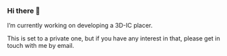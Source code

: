 ### Hi there 👋

I’m currently working on developing a 3D-IC placer.

This is set to a private one, but if you have any interest in that, please get in touch with me by email.

<!--
**ApeachM/ApeachM** is a ✨ _special_ ✨ repository because its `README.md` (this file) appears on your GitHub profile.

Here are some ideas to get you started:

- 🔭 I’m currently working on ...
- 🌱 I’m currently learning ...
- 👯 I’m looking to collaborate on ...
- 🤔 I’m looking for help with ...
- 💬 Ask me about ...
- 📫 How to reach me: ...
- 😄 Pronouns: ...
- ⚡ Fun fact: ...
-->
